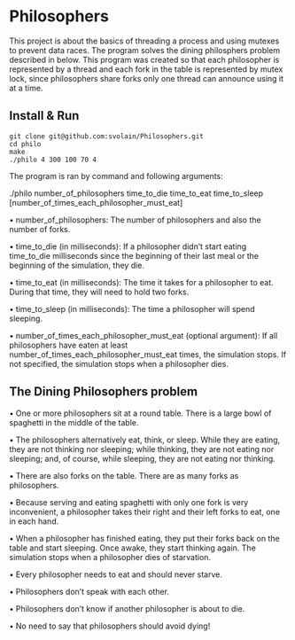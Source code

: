 # Philosophers

This project is about the basics of threading a process and using mutexes to prevent data races. 
The program solves the dining philosphers problem described in below. This 
program was created so that each philosopher is represented by a thread and each fork in the table 
is represented by mutex lock, since philosophers share forks only one thread can announce using it 
at a time.

## Install & Run

```
git clone git@github.com:svolain/Philosophers.git
cd philo
make
./philo 4 300 100 70 4
```

The program is ran by command and following arguments:

 ./philo number_of_philosophers time_to_die time_to_eat time_to_sleep
[number_of_times_each_philosopher_must_eat]

• number_of_philosophers: The number of philosophers and also the number
of forks.

• time_to_die (in milliseconds): If a philosopher didn’t start eating time_to_die
milliseconds since the beginning of their last meal or the beginning of the simulation, they die.

• time_to_eat (in milliseconds): The time it takes for a philosopher to eat.
During that time, they will need to hold two forks.

• time_to_sleep (in milliseconds): The time a philosopher will spend sleeping.

• number_of_times_each_philosopher_must_eat (optional argument): If all
philosophers have eaten at least number_of_times_each_philosopher_must_eat
times, the simulation stops. If not specified, the simulation stops when a
philosopher dies.

## The Dining Philosophers problem

• One or more philosophers sit at a round table.
There is a large bowl of spaghetti in the middle of the table.

• The philosophers alternatively eat, think, or sleep.
While they are eating, they are not thinking nor sleeping;
while thinking, they are not eating nor sleeping;
and, of course, while sleeping, they are not eating nor thinking.

• There are also forks on the table. There are as many forks as philosophers.

• Because serving and eating spaghetti with only one fork is very inconvenient, a
philosopher takes their right and their left forks to eat, one in each hand.

• When a philosopher has finished eating, they put their forks back on the table and
start sleeping. Once awake, they start thinking again. The simulation stops when
a philosopher dies of starvation.

• Every philosopher needs to eat and should never starve.

• Philosophers don’t speak with each other.

• Philosophers don’t know if another philosopher is about to die.

• No need to say that philosophers should avoid dying!
